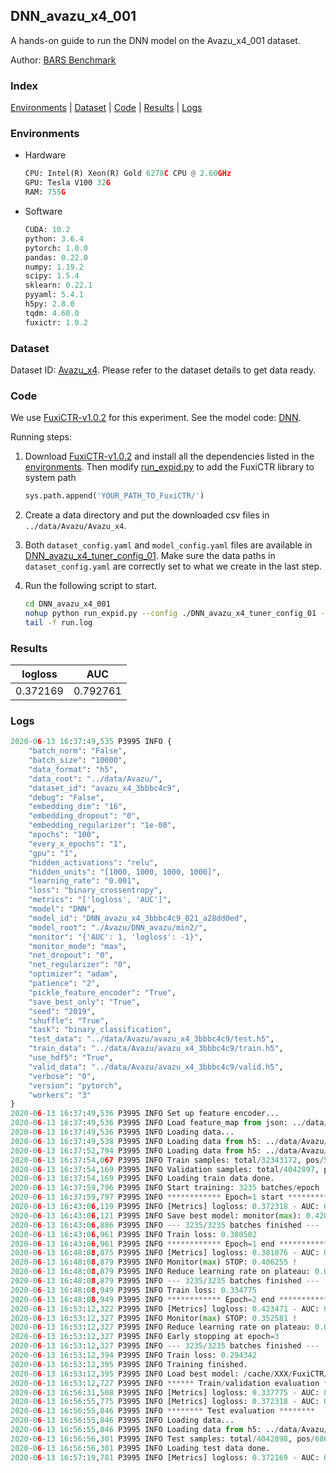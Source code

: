 ## DNN_avazu_x4_001

A hands-on guide to run the DNN model on the Avazu_x4_001 dataset.

Author: [BARS Benchmark](https://github.com/reczoo/BARS/blob/main/CITATION)

### Index
[Environments](#Environments) | [Dataset](#Dataset) | [Code](#Code) | [Results](#Results) | [Logs](#Logs)

### Environments
+ Hardware

  ```python
  CPU: Intel(R) Xeon(R) Gold 6278C CPU @ 2.60GHz
  GPU: Tesla V100 32G
  RAM: 755G

  ```

+ Software

  ```python
  CUDA: 10.2
  python: 3.6.4
  pytorch: 1.0.0
  pandas: 0.22.0
  numpy: 1.19.2
  scipy: 1.5.4
  sklearn: 0.22.1
  pyyaml: 5.4.1
  h5py: 2.8.0
  tqdm: 4.60.0
  fuxictr: 1.0.2
  ```

### Dataset
Dataset ID: [Avazu_x4](https://github.com/reczoo/Datasets/tree/main/Avazu/Avazu_x4). Please refer to the dataset details to get data ready.

### Code

We use [FuxiCTR-v1.0.2](https://github.com/reczoo/FuxiCTR/tree/v1.0.2) for this experiment. See the model code: [DNN](https://github.com/reczoo/FuxiCTR/blob/v1.0.2/fuxictr/pytorch/models/DNN.py).

Running steps:

1. Download [FuxiCTR-v1.0.2](https://github.com/reczoo/FuxiCTR/archive/refs/tags/v1.0.2.zip) and install all the dependencies listed in the [environments](#environments). Then modify [run_expid.py](./run_expid.py#L5) to add the FuxiCTR library to system path
    
    ```python
    sys.path.append('YOUR_PATH_TO_FuxiCTR/')
    ```

2. Create a data directory and put the downloaded csv files in `../data/Avazu/Avazu_x4`.

3. Both `dataset_config.yaml` and `model_config.yaml` files are available in [DNN_avazu_x4_tuner_config_01](./DNN_avazu_x4_tuner_config_01). Make sure the data paths in `dataset_config.yaml` are correctly set to what we create in the last step.

4. Run the following script to start.

    ```bash
    cd DNN_avazu_x4_001
    nohup python run_expid.py --config ./DNN_avazu_x4_tuner_config_01 --expid DNN_avazu_x4_021_144a901f --gpu 0 > run.log &
    tail -f run.log
    ```

### Results

| logloss | AUC  |
|:--------------------:|:--------------------:|
| 0.372169 | 0.792761  |


### Logs
```python
2020-06-13 16:37:49,535 P3995 INFO {
    "batch_norm": "False",
    "batch_size": "10000",
    "data_format": "h5",
    "data_root": "../data/Avazu/",
    "dataset_id": "avazu_x4_3bbbc4c9",
    "debug": "False",
    "embedding_dim": "16",
    "embedding_dropout": "0",
    "embedding_regularizer": "1e-08",
    "epochs": "100",
    "every_x_epochs": "1",
    "gpu": "1",
    "hidden_activations": "relu",
    "hidden_units": "[1000, 1000, 1000, 1000]",
    "learning_rate": "0.001",
    "loss": "binary_crossentropy",
    "metrics": "['logloss', 'AUC']",
    "model": "DNN",
    "model_id": "DNN_avazu_x4_3bbbc4c9_021_a28dd0ed",
    "model_root": "./Avazu/DNN_avazu/min2/",
    "monitor": "{'AUC': 1, 'logloss': -1}",
    "monitor_mode": "max",
    "net_dropout": "0",
    "net_regularizer": "0",
    "optimizer": "adam",
    "patience": "2",
    "pickle_feature_encoder": "True",
    "save_best_only": "True",
    "seed": "2019",
    "shuffle": "True",
    "task": "binary_classification",
    "test_data": "../data/Avazu/avazu_x4_3bbbc4c9/test.h5",
    "train_data": "../data/Avazu/avazu_x4_3bbbc4c9/train.h5",
    "use_hdf5": "True",
    "valid_data": "../data/Avazu/avazu_x4_3bbbc4c9/valid.h5",
    "verbose": "0",
    "version": "pytorch",
    "workers": "3"
}
2020-06-13 16:37:49,536 P3995 INFO Set up feature encoder...
2020-06-13 16:37:49,536 P3995 INFO Load feature_map from json: ../data/Avazu/avazu_x4_3bbbc4c9/feature_map.json
2020-06-13 16:37:49,536 P3995 INFO Loading data...
2020-06-13 16:37:49,538 P3995 INFO Loading data from h5: ../data/Avazu/avazu_x4_3bbbc4c9/train.h5
2020-06-13 16:37:52,794 P3995 INFO Loading data from h5: ../data/Avazu/avazu_x4_3bbbc4c9/valid.h5
2020-06-13 16:37:54,067 P3995 INFO Train samples: total/32343172, pos/5492052, neg/26851120, ratio/16.98%
2020-06-13 16:37:54,169 P3995 INFO Validation samples: total/4042897, pos/686507, neg/3356390, ratio/16.98%
2020-06-13 16:37:54,169 P3995 INFO Loading train data done.
2020-06-13 16:37:59,796 P3995 INFO Start training: 3235 batches/epoch
2020-06-13 16:37:59,797 P3995 INFO ************ Epoch=1 start ************
2020-06-13 16:43:06,119 P3995 INFO [Metrics] logloss: 0.372318 - AUC: 0.792504
2020-06-13 16:43:06,121 P3995 INFO Save best model: monitor(max): 0.420187
2020-06-13 16:43:06,886 P3995 INFO --- 3235/3235 batches finished ---
2020-06-13 16:43:06,961 P3995 INFO Train loss: 0.380502
2020-06-13 16:43:06,961 P3995 INFO ************ Epoch=1 end ************
2020-06-13 16:48:08,875 P3995 INFO [Metrics] logloss: 0.381076 - AUC: 0.787331
2020-06-13 16:48:08,879 P3995 INFO Monitor(max) STOP: 0.406255 !
2020-06-13 16:48:08,879 P3995 INFO Reduce learning rate on plateau: 0.000100
2020-06-13 16:48:08,879 P3995 INFO --- 3235/3235 batches finished ---
2020-06-13 16:48:08,949 P3995 INFO Train loss: 0.334775
2020-06-13 16:48:08,949 P3995 INFO ************ Epoch=2 end ************
2020-06-13 16:53:12,322 P3995 INFO [Metrics] logloss: 0.423471 - AUC: 0.776052
2020-06-13 16:53:12,327 P3995 INFO Monitor(max) STOP: 0.352581 !
2020-06-13 16:53:12,327 P3995 INFO Reduce learning rate on plateau: 0.000010
2020-06-13 16:53:12,327 P3995 INFO Early stopping at epoch=3
2020-06-13 16:53:12,327 P3995 INFO --- 3235/3235 batches finished ---
2020-06-13 16:53:12,394 P3995 INFO Train loss: 0.294342
2020-06-13 16:53:12,395 P3995 INFO Training finished.
2020-06-13 16:53:12,395 P3995 INFO Load best model: /cache/XXX/FuxiCTR/benchmarks/Avazu/DNN_avazu/min2/avazu_x4_3bbbc4c9/DNN_avazu_x4_3bbbc4c9_021_a28dd0ed_model.ckpt
2020-06-13 16:53:12,727 P3995 INFO ****** Train/validation evaluation ******
2020-06-13 16:56:31,508 P3995 INFO [Metrics] logloss: 0.337775 - AUC: 0.844945
2020-06-13 16:56:55,775 P3995 INFO [Metrics] logloss: 0.372318 - AUC: 0.792504
2020-06-13 16:56:55,846 P3995 INFO ******** Test evaluation ********
2020-06-13 16:56:55,846 P3995 INFO Loading data...
2020-06-13 16:56:55,846 P3995 INFO Loading data from h5: ../data/Avazu/avazu_x4_3bbbc4c9/test.h5
2020-06-13 16:56:56,301 P3995 INFO Test samples: total/4042898, pos/686507, neg/3356391, ratio/16.98%
2020-06-13 16:56:56,301 P3995 INFO Loading test data done.
2020-06-13 16:57:19,781 P3995 INFO [Metrics] logloss: 0.372169 - AUC: 0.792761

```
